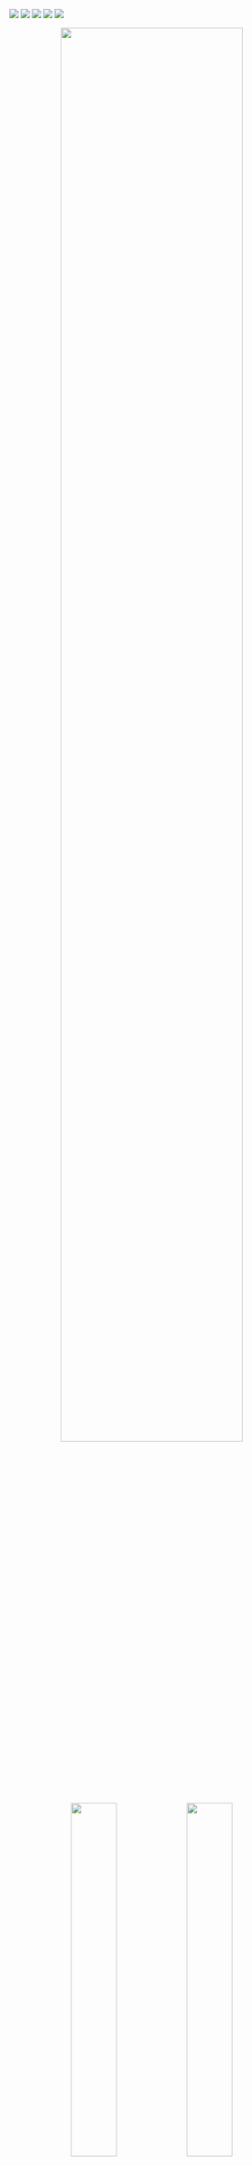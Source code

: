 

[![](https://raw.githubusercontent.com/mjmj930/mjmj930/master/profile-summary-card-output/algolia/0-profile-details.svg)](https://github.com/vn7n24fzkq/github-profile-summary-cards)
[![](https://raw.githubusercontent.com/mjmj930/mjmj930/master/profile-summary-card-output/algolia/1-repos-per-language.svg)](https://github.com/vn7n24fzkq/github-profile-summary-cards) [![](https://raw.githubusercontent.com/mjmj930/mjmj930/master/profile-summary-card-output/algolia/2-most-commit-language.svg)](https://github.com/vn7n24fzkq/github-profile-summary-cards)
[![](https://raw.githubusercontent.com/mjmj930/mjmj930/master/profile-summary-card-output/algolia/3-stats.svg)](https://github.com/vn7n24fzkq/github-profile-summary-cards) [![](https://raw.githubusercontent.com/mjmj930/mjmj930/master/profile-summary-card-output/algolia/4-productive-time.svg)](https://github.com/vn7n24fzkq/github-profile-summary-cards)



<p align="center">
<img width="80%" src="https://raw.githubusercontent.com/mjmj930/mjmj930/master/profile-summary-card-output/github_dark/0-profile-details.svg">
</p>

<p align="center">
<img width="40%" src="https://raw.githubusercontent.com/mjmj930/mjmj930/master/profile-summary-card-output/github_dark/1-repos-per-language.svg">
<img width="40%" src="https://raw.githubusercontent.com/mjmj930/mjmj930/master/profile-summary-card-output/github_dark/3-stats.svg">
</p>

